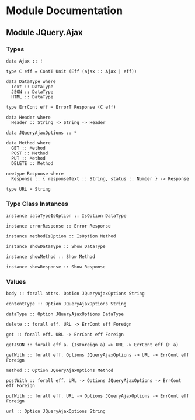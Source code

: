 # Module Documentation

## Module JQuery.Ajax

### Types

    data Ajax :: !

    type C eff = ContT Unit (Eff (ajax :: Ajax | eff))

    data DataType where
      Text :: DataType
      JSON :: DataType
      HTML :: DataType

    type ErrCont eff = ErrorT Response (C eff)

    data Header where
      Header :: String -> String -> Header

    data JQueryAjaxOptions :: *

    data Method where
      GET :: Method
      POST :: Method
      PUT :: Method
      DELETE :: Method

    newtype Response where
      Response :: { responseText :: String, status :: Number } -> Response

    type URL = String


### Type Class Instances

    instance dataTypeIsOption :: IsOption DataType

    instance errorResponse :: Error Response

    instance methodIsOption :: IsOption Method

    instance showDataType :: Show DataType

    instance showMethod :: Show Method

    instance showResponse :: Show Response


### Values

    body :: forall attrs. Option JQueryAjaxOptions String

    contentType :: Option JQueryAjaxOptions String

    dataType :: Option JQueryAjaxOptions DataType

    delete :: forall eff. URL -> ErrCont eff Foreign

    get :: forall eff. URL -> ErrCont eff Foreign

    getJSON :: forall eff a. (IsForeign a) => URL -> ErrCont eff (F a)

    getWith :: forall eff. Options JQueryAjaxOptions -> URL -> ErrCont eff Foreign

    method :: Option JQueryAjaxOptions Method

    postWith :: forall eff. URL -> Options JQueryAjaxOptions -> ErrCont eff Foreign

    putWith :: forall eff. URL -> Options JQueryAjaxOptions -> ErrCont eff Foreign

    url :: Option JQueryAjaxOptions String



